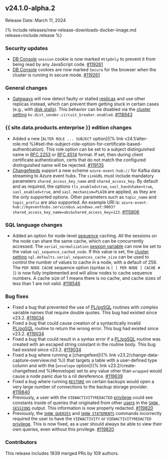 ## v24.1.0-alpha.2

Release Date: March 11, 2024

{% include releases/new-release-downloads-docker-image.md release=include.release %}

<h3 id="v24-1-0-alpha-2-security-updates">Security updates</h3>

- [DB Console](https://www.cockroachlabs.com/docs/v23.2/ui-overview) `session` cookie is now marked `HttpOnly` to prevent it from being read by any JavaScript code. [#119261][#119261]
- [DB Console](https://www.cockroachlabs.com/docs/v23.2/ui-overview) cookies are now marked `Secure` for the browser when the cluster is running in secure mode. [#119261][#119261]

<h3 id="v24-1-0-alpha-2-general-changes">General changes</h3>

- [Gateways](https://www.cockroachlabs.com/docs/v23.2/architecture/life-of-a-distributed-transaction#gateway) will now detect faulty or stalled [replicas](https://www.cockroachlabs.com/docs/v23.2/architecture/overview#architecture-replica) and use other replicas instead, which can prevent them getting stuck in certain cases (e.g., with [disk stalls](https://www.cockroachlabs.com/docs/v23.2/cluster-setup-troubleshooting#disk-stalls)). This behavior can be disabled via the [cluster setting](https://www.cockroachlabs.com/docs/v23.2/cluster-settings) `kv.dist_sender.circuit_breaker.enabled`. [#118943][#118943]

<h3 id="v24-1-0-alpha-2-{{-site.data.products.enterprise-}}-edition-changes">{{ site.data.products.enterprise }} edition changes</h3>

- Added a new [`ALTER ROLE ... SUBJECT` option]({% link v24.1/alter-role.md %}#set-the-subject-role-option-for-certificate-based-authentication). This role option can be set to a subject distinguished name in [RFC 2253](https://www.ietf.org/rfc/rfc2253.html) or [RFC 4514](https://www.rfc-editor.org/rfc/rfc4514.html) format. If set, then during client certificate authentication, certs that do not match the configured distinguished name will be rejected. [#119135][#119135]
- [Changefeeds](https://www.cockroachlabs.com/docs/v23.2/create-changefeed) support a new scheme `azure-event-hub://` for Kafka data streaming to Azure event hubs. The `sinkURL` must include mandatory parameters `shared_access_key_name` and `shared_access_key`. By default and as required, the options `tls_enabled=true`, `sasl_handshake=true`, `sasl_enabled=true`, and `sasl_mechanism=PLAIN` are applied, as they are the only supported options. Other parameters such as `topic_name` and `topic_prefix` are also supported. An example URI is: `azure-event-hub://myeventhubs.servicebus.windows.net:9093?shared_access_key_name=abc&shared_access_key=123`. [#115806][#115806]

<h3 id="v24-1-0-alpha-2-sql-language-changes">SQL language changes</h3>

- Added an option for node-level [sequence](https://www.cockroachlabs.com/docs/v23.2/serial) caching. All the sessions on the node can share the same cache, which can be concurrently accessed. The `serial_normalization` [session variable](https://www.cockroachlabs.com/docs/v23.2/set-vars#supported-variables) can now be set to the value `sql_sequence_cached_node`. If this value is set, the [cluster setting](https://www.cockroachlabs.com/docs/v23.2/cluster-settings) `sql.defaults.serial_sequences_cache_size` can be used to control the number of values to cache in a node, with a default of 256. The `PER NODE CACHE` sequence option (syntax is `[ [ PER NODE ] CACHE # ]`)  is now fully implemented and will allow nodes to cache sequence numbers. A cache size of 1 means there is no cache, and cache sizes of less than 1 are not valid. [#118546][#118546]

<h3 id="v24-1-0-alpha-2-bug-fixes">Bug fixes</h3>

- Fixed a bug that prevented the use of [PL/pgSQL](https://www.cockroachlabs.com/docs/v23.2/plpgsql) routines with complex variable names that require double quotes. This bug had existed since v23.2. [#119034][#119034]
- Fixed a bug that could cause creation of a syntactically invalid [PL/pgSQL](https://www.cockroachlabs.com/docs/v23.2/plpgsql) routine to return the wrong error. This bug had existed since v23.2. [#119034][#119034]
- Fixed a bug that could result in a syntax error if a [PL/pgSQL](https://www.cockroachlabs.com/docs/v23.2/plpgsql) routine was created with an escaped string constant in the routine body. This bug had existed since v23.2. [#119034][#119034]
- Fixed a bug where running a [changefeed]({% link v23.2/change-data-capture-overview.md %}) that targets a table with a user-defined type column and with the [`envelope` option]({% link v23.2/create-changefeed.md %}#envelope) set to any value other than `wrapped` would cause a node panic due to a nil dereference. [#119639][#119639]
- Fixed a bug where running [`RESTORE`](https://www.cockroachlabs.com/docs/v23.2/restore) on certain backups would open a very large number of connections to the backup storage provider. [#119840][#119840]
- Previously, a user with the `VIEWACTIVITYREDACTED` [privilege](https://www.cockroachlabs.com/docs/v23.2/security-reference/authorization#managing-privileges) could see constants inside of queries that originated from other [users](https://www.cockroachlabs.com/docs/v23.2/security-reference/authorization#roles) in the [`SHOW SESSIONS`](https://www.cockroachlabs.com/docs/v23.2/show-sessions) output. This information is now properly redacted. [#119820][#119820]
- Previously, the [`SHOW QUERIES`](https://www.cockroachlabs.com/docs/v23.2/show-queries) and [`SHOW STATEMENTS`](https://www.cockroachlabs.com/docs/v23.2/show-statements) commands incorrectly required the user to have the `VIEWACTIVITY` or `VIEWACTIVITYREDACTED` [privilege](https://www.cockroachlabs.com/docs/v23.2/security-reference/authorization#managing-privileges). This is now fixed, as a user should always be able to view their own queries, even without this privilege. [#119820][#119820]

<div class="release-note-contributors" markdown="1">

<h3 id="v24-1-0-alpha-2-contributors">Contributors</h3>

This release includes 1939 merged PRs by 109 authors.

</div>

[#111895]: https://github.com/cockroachdb/cockroach/pull/111895
[#112162]: https://github.com/cockroachdb/cockroach/pull/112162
[#112203]: https://github.com/cockroachdb/cockroach/pull/112203
[#112357]: https://github.com/cockroachdb/cockroach/pull/112357
[#113149]: https://github.com/cockroachdb/cockroach/pull/113149
[#113599]: https://github.com/cockroachdb/cockroach/pull/113599
[#113679]: https://github.com/cockroachdb/cockroach/pull/113679
[#113741]: https://github.com/cockroachdb/cockroach/pull/113741
[#113860]: https://github.com/cockroachdb/cockroach/pull/113860
[#114097]: https://github.com/cockroachdb/cockroach/pull/114097
[#114148]: https://github.com/cockroachdb/cockroach/pull/114148
[#114305]: https://github.com/cockroachdb/cockroach/pull/114305
[#114454]: https://github.com/cockroachdb/cockroach/pull/114454
[#114498]: https://github.com/cockroachdb/cockroach/pull/114498
[#114736]: https://github.com/cockroachdb/cockroach/pull/114736
[#114863]: https://github.com/cockroachdb/cockroach/pull/114863
[#114876]: https://github.com/cockroachdb/cockroach/pull/114876
[#114973]: https://github.com/cockroachdb/cockroach/pull/114973
[#115048]: https://github.com/cockroachdb/cockroach/pull/115048
[#115169]: https://github.com/cockroachdb/cockroach/pull/115169
[#115473]: https://github.com/cockroachdb/cockroach/pull/115473
[#115511]: https://github.com/cockroachdb/cockroach/pull/115511
[#115806]: https://github.com/cockroachdb/cockroach/pull/115806
[#116213]: https://github.com/cockroachdb/cockroach/pull/116213
[#116474]: https://github.com/cockroachdb/cockroach/pull/116474
[#116699]: https://github.com/cockroachdb/cockroach/pull/116699
[#116778]: https://github.com/cockroachdb/cockroach/pull/116778
[#116783]: https://github.com/cockroachdb/cockroach/pull/116783
[#116879]: https://github.com/cockroachdb/cockroach/pull/116879
[#117054]: https://github.com/cockroachdb/cockroach/pull/117054
[#117095]: https://github.com/cockroachdb/cockroach/pull/117095
[#117117]: https://github.com/cockroachdb/cockroach/pull/117117
[#117191]: https://github.com/cockroachdb/cockroach/pull/117191
[#117554]: https://github.com/cockroachdb/cockroach/pull/117554
[#117937]: https://github.com/cockroachdb/cockroach/pull/117937
[#118255]: https://github.com/cockroachdb/cockroach/pull/118255
[#118476]: https://github.com/cockroachdb/cockroach/pull/118476
[#118502]: https://github.com/cockroachdb/cockroach/pull/118502
[#118546]: https://github.com/cockroachdb/cockroach/pull/118546
[#118583]: https://github.com/cockroachdb/cockroach/pull/118583
[#118780]: https://github.com/cockroachdb/cockroach/pull/118780
[#118943]: https://github.com/cockroachdb/cockroach/pull/118943
[#119034]: https://github.com/cockroachdb/cockroach/pull/119034
[#119135]: https://github.com/cockroachdb/cockroach/pull/119135
[#119250]: https://github.com/cockroachdb/cockroach/pull/119250
[#119261]: https://github.com/cockroachdb/cockroach/pull/119261
[#119323]: https://github.com/cockroachdb/cockroach/pull/119323
[#119639]: https://github.com/cockroachdb/cockroach/pull/119639
[#119763]: https://github.com/cockroachdb/cockroach/pull/119763
[#119807]: https://github.com/cockroachdb/cockroach/pull/119807
[#119820]: https://github.com/cockroachdb/cockroach/pull/119820
[#119840]: https://github.com/cockroachdb/cockroach/pull/119840
